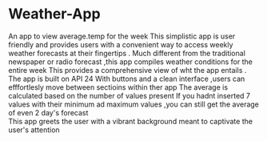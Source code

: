 # Weather-App
An app to view average.temp for the week
This simplistic app is user friendly and provides users with a convenient way to access weekly weather forecasts at their fingertips .
Much different from the traditional newspaper or radio forecast ,this app compiles weather conditions for the entire week 
This provides a comprehensive view of wht the app entails .
The app is built on API 24
With buttons and a clean interface ,users can efffortlesly move between sectioins within ther app 
The average is calculated based on the number of values present 
If you hadnt inserted 7 values with their minimum ad maximum values ,you can still get the average of even 2 day's forecast  
This app greets the user with a vibrant background meant to captivate the user's attention 
